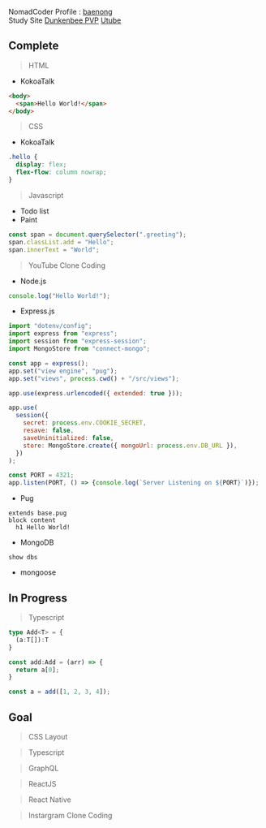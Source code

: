 <!---
baenong/baenong is a ✨ special ✨ repository because its `README.md` (this file) appears on your GitHub profile.
You can click the Preview link to take a look at your changes.
--->

NomadCoder Profile : [baenong](https://nomadcoders.co/users/anminsnusa)   
Study Site
[Dunkenbee PVP](https://wongbaenong.github.io/DrunkenbeePVP)
[Utube](https://https://utube-study.herokuapp.com)

Complete
-
> HTML
* KokoaTalk
```html
<body>
  <span>Hello World!</span>
</body>
```

> CSS
* KokoaTalk
```css
.hello {
  display: flex;
  flex-flow: column nowrap;
}
```

> Javascript
- Todo list
- Paint
```javascript
const span = document.querySelector(".greeting");
span.classList.add = "Hello";
span.innerText = "World";
```
   
> YouTube Clone Coding
- Node.js
```javascript
console.log("Hello World!");
```
- Express.js
```javascript
import "dotenv/config";
import express from "express";
import session from "express-session";
import MongoStore from "connect-mongo";

const app = express();
app.set("view engine", "pug");
app.set("views", process.cwd() + "/src/views");

app.use(express.urlencoded({ extended: true }));

app.use(
  session({
    secret: process.env.COOKIE_SECRET,
    resave: false,
    saveUninitialized: false,
    store: MongoStore.create({ mongoUrl: process.env.DB_URL }),
  })
);

const PORT = 4321;
app.listen(PORT, () => {console.log(`Server Listening on ${PORT}`)});

```
- Pug
```pug
extends base.pug
block content
  h1 Hello World!
```
- MongoDB
```
show dbs
```
- mongoose

In Progress
-
> Typescript
```typescript
type Add<T> = {
  (a:T[]):T
}

const add:Add = (arr) => {
  return a[0];
}

const a = add([1, 2, 3, 4]);
```

Goal
-
> CSS Layout
   
> Typescript

> GraphQL

> ReactJS

> React Native

> Instargram Clone Coding
